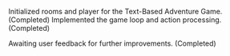 

Initialized rooms and player for the Text-Based Adventure Game. (Completed)
Implemented the game loop and action processing. (Completed)

Awaiting user feedback for further improvements. (Completed)